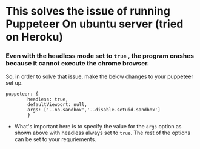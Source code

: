 # This solves the issue of running Puppeteer On ubuntu server (tried on Heroku)

### Even with the headless mode set to `true` , the program crashes because it cannot execute the chrome browser.
 So, in order to solve that issue, make the below changes to your puppeteer set up.

```
puppeteer: {
        headless: true,
        defaultViewport: null,
        args: ['--no-sandbox','--disable-setuid-sandbox']
        }
```
- What's important here is to specify the value for the `args` option as shown above with headless always set to `true`. The rest of the options can be set to your requriements.
